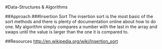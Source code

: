 #Data-Structures & Algorithms

##Approach
###Insertion Sort
The insertion sort is the most basic of the sort methods and there is plenty of documentation online about how to do one. My algorithm simply compares a number with the last in the array and swaps until the value is larger than the one it is compared to.

##Resources
http://en.wikipedia.org/wiki/Insertion_sort